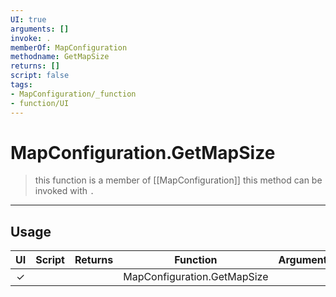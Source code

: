 ```yaml
---
UI: true
arguments: []
invoke: .
memberOf: MapConfiguration
methodname: GetMapSize
returns: []
script: false
tags:
- MapConfiguration/_function
- function/UI
---
```

# MapConfiguration.GetMapSize
> this function is a member of [[MapConfiguration]]
> this method can be invoked with `.`
-----
## Usage
|  UI | Script | Returns | Function | Arguments |
|:---:|:------:|-------:|:--------:|:---------|
|✓| ||MapConfiguration.GetMapSize||
